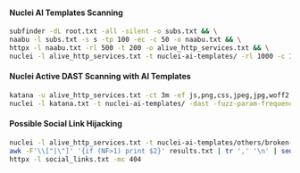 #### Nuclei AI Templates Scanning
```bash
subfinder -dL root.txt -all -silent -o subs.txt && \
naabu -l subs.txt -s s -tp 100 -ec -c 50 -o naabu.txt && \
httpx -l naabu.txt -rl 500 -t 200 -o alive_http_services.txt && \
nuclei -l alive_http_services.txt -t nuclei-ai-templates/ -rl 1000 -c 100 -et fuzzing/
```
#### Nuclei Active DAST Scanning with AI Templates
```bash
katana -u alive_http_services.txt -ct 3m -ef js,png,css,jpeg,jpg,woff2 -c 50 -p 50 -rl 300 -d 5 -iqp -o katana.txt && \
nuclei -l katana.txt -t nuclei-ai-templates/ -dast -fuzz-param-frequency 10000
```
#### Possible Social Link Hijacking
```bash
nuclei -l alive_http_services.txt -t nuclei-ai-templates/others/broken-link-hijacking.yaml -o results.txt -headless && \
awk -F'\\["|\"]' '{if (NF>1) print $2}' results.txt | tr ',' '\n' | sed 's/"//g' | sort -u > social_links.txt && \
httpx -l social_links.txt -mc 404
```
